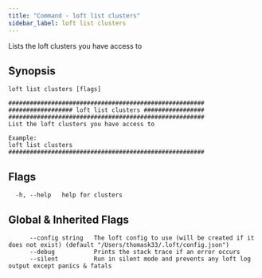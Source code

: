 ```yaml
---
title: "Command - loft list clusters"
sidebar_label: loft list clusters
---
```



Lists the loft clusters you have access to

## Synopsis


```
loft list clusters [flags]
```

```
#######################################################
################## loft list clusters #################
#######################################################
List the loft clusters you have access to

Example:
loft list clusters
#######################################################
```


## Flags

```
  -h, --help   help for clusters
```


## Global & Inherited Flags

```
      --config string   The loft config to use (will be created if it does not exist) (default "/Users/thomask33/.loft/config.json")
      --debug           Prints the stack trace if an error occurs
      --silent          Run in silent mode and prevents any loft log output except panics & fatals
```

